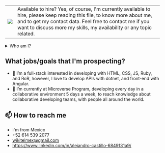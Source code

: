 <table style="border: none;">
  <tr style="border: none;">
    <td>
      <img src="https://user-images.githubusercontent.com/59240486/142672971-8eaae868-6b36-442e-8c40-3a4d17ce7c97.png">
    </td>
    <td>
      Available to hire?
       Yes, of course, I'm currently available to hire, please keep reading this file, to know more about me, and to get my contact data. Feel free to contact me if you want to discuss more my skills, my availability or any topic related.    
    </td>
  </tr>
</table>


<details><summary>Who am I?</summary>
  <h2>Who am I?</h2>
👋 Hi, I’m Alex Castillo, 

I know how to work, learning fast new tools and paradigms collaboratively, using all the experience I gained through life experiences, and of course coding every day at Microverse, with a high amount of other developers around the world. Complying with the deadlines.

Just started the Miccroverse program, I notice the importance of learning and adapting to new languages and developing paradigms, and that allow me to create a lot of capstone projects in Javascript, HTML, CSS, and some frameworks related to that.

With my professional experience, even it’s not related to software development, I learned to lead collaborative teams, to achieve goals, until keeping constant learning to myself and all the team's members.

Since my father passed away, and in my home the economy was very bad, I noticed, that every resource is important, and every time I try to save resources, not only talking about the economic ones but also resources like time, effort, etc. but never losing focus on the main goal.
</details>

## What jobs/goals that I'm prospecting?
- 👀 I’m a full-stack interested in developing with HTML, CSS, JS, Ruby, and RoR, however, I love to develop APIs with dotnet, and front-end with Angular.
- 🌱 I’m currently at Microverse Program, developing every day in a collaborative environment 5 days a week, to reach knowledge about collaborative developing teams, with people all around the world.

## 📫 How to reach me 
- I'm from Mexico
- +52 614 539 2077
- wikitelmex@gmail.com
- https://www.linkedin.com/in/alejandro-castillo-6849131a9/
  
<!---
Wikitelmex/Wikitelmex is a ✨ special ✨ repository because its `README.md` (this file) appears on your GitHub profile.
You can click the Preview link to take a look at your changes.
--->
